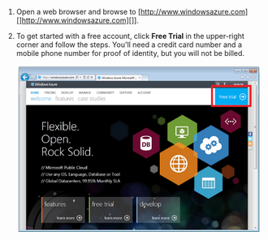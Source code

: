 1. Open a web browser and browse to [http://www.windowsazure.com][]http://www.windowsazure.com][]].

2. To get started with a free account, click **Free Trial** in the upper-right corner and follow the steps. You'll need a credit card number and a mobile phone number for proof of identity, but you will not be billed.

   ![Azure Web Site][0]


[0]: ./media/create-azure-account/freetrialonwindowsazurehomepage.png


